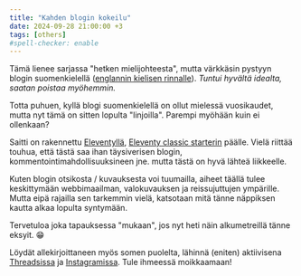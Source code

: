 ```yaml
---
title: "Kahden blogin kokeilu"
date: 2024-09-28 21:00:00 +3
tags: [others]
#spell-checker: enable
---
```


Tämä lienee sarjassa "hetken mielijohteesta", mutta värkkäsin pystyyn blogin suomenkielellä ([englannin kielisen rinnalle](https://micro.juhaliikala.com/)). *Tuntui hyvältä idealta, saatan poistaa myöhemmin.*

Totta puhuen, kyllä blogi suomenkielellä on ollut mielessä vuosikaudet, mutta nyt tämä on sitten lopulta "linjoilla". Parempi myöhään kuin ei ollenkaan?

Saitti on rakennettu [Eleventyllä](https://www.11ty.dev/), [Eleventy classic starterin](https://github.com/TigersWay/eleventy-classic-blog-starter) päälle. Vielä riittää touhua, että tästä saa ihan täysiverisen blogin, kommentointimahdollisuuksineen jne. mutta tästä on hyvä lähteä liikkeelle.

Kuten blogin otsikosta / kuvauksesta voi tuumailla, aiheet täällä tulee keskittymään webbimaailman, valokuvauksen ja reissujuttujen ympärille. Mutta eipä rajailla sen tarkemmin vielä, katsotaan mitä tänne näppiksen kautta alkaa lopulta syntymään.

Tervetuloa joka tapauksessa "mukaan", jos nyt heti näin alkumetreillä tänne eksyit. 😁

Löydät allekirjoittaneen myös somen puolelta, lähinnä (eniten) aktiivisena [Threadsissa](https://www.threads.net/@juhaliikala) ja [Instagramissa](https://www.instagram.com/juhaliikala/). Tule ihmeessä moikkaamaan!
